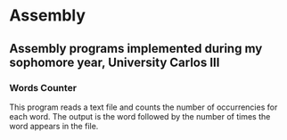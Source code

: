 # Assembly
## Assembly programs implemented during my sophomore year, University Carlos III 
### Words Counter 
This program reads a text file and counts the number of occurrencies for each word.
The output is the word followed by the number of times the word appears in the file.
